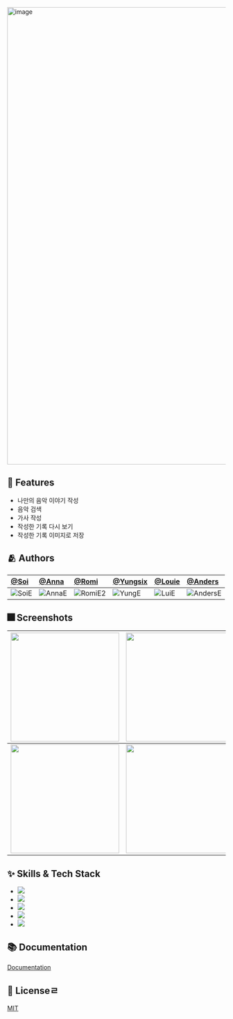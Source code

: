 <img width="1052" alt="image" src="https://user-images.githubusercontent.com/66102708/174519572-37b893d8-7f42-4cf4-bf42-3cb9c2270225.png">

## :pushpin: Features

- 나만의 음악 이야기 작성
- 음악 검색
- 가사 작성
- 작성한 기록 다시 보기
- 작성한 기록 이미지로 저장

## :people_hugging: Authors

[@Soi](https://www.github.com/JIWON1923 ) | [@Anna](https://www.github.com/Eunbi-Cho) | [@Romi](https://www.github.com/4mxnxxii) | [@Yungsix](https://www.github.com/YunSeok-Choi) | [@Louie](https://www.github.com/100seo) | [@Anders](https://www.github.com/boskim22)
:---|:---|:---|:---|:---|:---
 ![SoiE](https://user-images.githubusercontent.com/66102708/174729842-16446042-47ad-483d-b77f-4aea0644b792.png)| ![AnnaE](https://user-images.githubusercontent.com/66102708/174729927-3640b70e-76d3-4754-a099-0f07d5af15be.png) |![RomiE2](https://user-images.githubusercontent.com/66102708/174729976-df8fdf32-7dfb-465f-9083-47afbffc4e76.png) | ![YungE](https://user-images.githubusercontent.com/66102708/174730087-a38e00f5-dbeb-4c02-b591-05e06d31c2ad.png) | ![LuiE](https://user-images.githubusercontent.com/66102708/174730126-b74d2163-b10e-417e-a877-9bbd371f8622.png) | ![AndersE](https://user-images.githubusercontent.com/66102708/174735481-c9590a26-c7eb-40c3-93f5-9df77a6780d1.png)


## :fireworks: Screenshots

<img width="250" src="https://user-images.githubusercontent.com/66102708/174544688-6371ceb7-d950-4639-8948-67141f86b31e.png"> | <img width="250" src="https://user-images.githubusercontent.com/66102708/174726802-c4c506ab-66e8-4673-8b25-1ffa1d6e60d3.png"> | <img width="250" src="https://user-images.githubusercontent.com/66102708/174727035-e4ae757e-9921-4fa0-8745-7bb17a325dba.png"> 
---|---|---
<img width="250" src="https://user-images.githubusercontent.com/66102708/174727502-593f3b1f-b0ea-424c-9093-4d1d89e7df50.png"> | <img width="250" src="https://user-images.githubusercontent.com/66102708/174727678-30744a1b-22bd-4baa-9eca-34fe5345937f.png"> | <img width="250" src="https://user-images.githubusercontent.com/66102708/174728572-5abe23cc-d885-4120-9156-e2e7f67b10c4.png"> 


## :sparkles: Skills & Tech Stack
- <img src="https://img.shields.io/badge/Swift-F05138?style=for-the-badge&logo=Swift&logoColor=white">
- <img src="https://img.shields.io/badge/Github-181717?style=for-the-badge&logo=GitHub&logoColor=white">
- <img src="https://img.shields.io/badge/Figma-F24E1E?style=for-the-badge&logo=Figma&logoColor=white">
- <img src="https://img.shields.io/badge/Sourcetree-0052CC?style=for-the-badge&logo=Sourcetree&logoColor=white">
- <img src="https://img.shields.io/badge/Notion-000000?style=for-the-badge&logo=Notion&logoColor=white">


## :books: Documentation

[Documentation](https://developer.apple.com/xcode/swiftui/)


## :lock_with_ink_pen: Licenseㄹ
[MIT](https://choosealicense.com/licenses/mit/)
